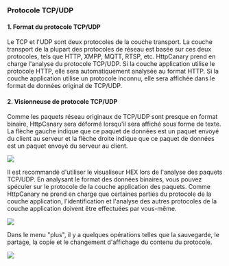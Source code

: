### Protocole TCP/UDP

#### 1. Format du protocole TCP/UDP

Le TCP et l'UDP sont deux protocoles de la couche transport. La couche transport de la plupart des protocoles de réseau est basée sur ces deux protocoles, tels que HTTP, XMPP, MQTT, RTSP, etc. HttpCanary prend en charge l'analyse du protocole TCP/UDP. Si la couche application utilise le protocole HTTP, elle sera automatiquement analysée au format HTTP. Si la couche application utilise un protocole inconnu, elle sera affichée dans le format de données original de TCP/UDP.

#### 2. Visionneuse de protocole TCP/UDP

Comme les paquets réseau originaux de TCP/UDP sont presque en format binaire, HttpCanary sera déformé lorsqu'il sera affiché sous forme de texte. La flèche gauche indique que ce paquet de données est un paquet envoyé du client au serveur et la flèche droite indique que ce paquet de données est un paquet envoyé du serveur au client.

![](/assets/tcp_udp_text.png)

Il est recommandé d'utiliser le visualiseur HEX lors de l'analyse des paquets TCP/UDP. En analysant le format des données binaires, vous pouvez spéculer sur le protocole de la couche application des paquets. Comme HttpCanary ne prend en charge que certaines parties du protocole de la couche application, l'identification et l'analyse des autres protocoles de la couche application doivent être effectuées par vous-même.

![](/assets/tcp_udp_hex.png)

Dans le menu "plus", il y a quelques opérations telles que la sauvegarde, le partage, la copie et le changement d'affichage du contenu du protocole.

![](/assets/tcp_udp_more.png)






